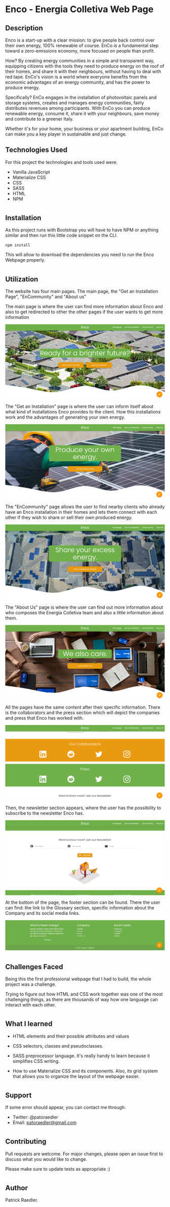 # Enco - Energia Colletiva Web Page

## Description

Enco is a start-up with a clear mission: to give people back control over their own energy, 100% renewable of course. EnCo is a fundamental step toward a zero-emissions economy, more focused on people than profit.

How? By creating energy communities in a simple and transparent way, equipping citizens with the tools they need to produce energy on the roof of their homes, and share it with their neighbours, without having to deal with red tape. EnCo's vision is a world where everyone benefits from the economic advantages of an energy community, and has the power to produce energy.

Specifically? EnCo engages in the installation of photovoltaic panels and storage systems, creates and manages energy communities, fairly distributes revenues among participants. With EnCo you can produce renewable energy, consume it, share it with your neighbours, save money and contribute to a greener Italy.

Whether it's for your home, your business or your apartment building, EnCo can make you a key player in sustainable and just change.

## Technologies Used

For this project the technologies and tools used were:

- Vanilla JavaScript
- Materialize CSS
- CSS
- SASS
- HTML
- NPM

#

## Installation

As this project runs with Bootstrap you will have to have NPM or anything similar and then run this little code snippet on the CLI.

```
npm install
```

This will allow to download the dependencies you need to run the Enco Webpage properly.

#

## Utilization

The website has four main pages. The main page, the "Get an Installation Page", "EnCommunity" and "About us"

The main page is where the user can find more information about Enco and also to get redirected to other the other pages if the user wants to get more information

<img  src="https://github.com/Readpato/enco-webpage/blob/main/images/readme-images/main-page-readme-image.PNG" align="center">

The "Get an Installation" page is where the user can inform itself about what kind of installations Enco provides to the client. How this installations work and the advantages of generating your own energy.

<img  src="https://github.com/Readpato/enco-webpage/blob/main/images/readme-images/get-installation-readme-image.PNG" align="center">

The "EnCommunity" page allows the user to find nearby clients who already have an Enco installation in their homes and lets them connect with each other if they wish to share or sell their own produced energy.

<img  src="https://github.com/Readpato/enco-webpage/blob/main/images/readme-images/community-readme-image.PNG" align="center">

The "About Us" page is where the user can find out more information about who composes the Energia Colletiva team and also a little information about them.

<img  src="https://github.com/Readpato/enco-webpage/blob/main/images/readme-images/team-readme-image.PNG" align="center">

All the pages have the same content after their specific information.
There is the collaborators and the press section which will depict the companies and press that Enco has worked with.

<img  src="https://github.com/Readpato/enco-webpage/blob/main/images/readme-images/collaborators-readme-image.PNG" align="center">

Then, the newsletter section appears, where the user has the possibility to subscribe to the newsletter Enco has.

<img  src="https://github.com/Readpato/enco-webpage/blob/main/images/readme-images/newsletter-readme-image.PNG" align="center">

At the bottom of the page, the footer section can be found. There the user can find: the link to the Glossary section, specific information about the Company and its social media links.

<img  src="https://github.com/Readpato/enco-webpage/blob/main/images/readme-images/footer-readme-image.PNG" align="center">

#

## Challenges Faced

Being this the first professional webpage that I had to build, the whole project was a challenge.

Trying to figure out how HTML and CSS work together was one of the most challenging things, as there are thousands of way how one language can interact with each other.

#

## What I learned

- HTML elements and their possible attributes and values

- CSS selectors, classes and pseudoclasses.

- SASS preprocessor language. It's really handy to learn because it simplifies CSS writing.

- How to use Materialize CSS and its components. Also, its grid system that allows you to organize the layout of the webpage easier.

#

## Support

If some error should appear, you can contact me through:

- Twitter: @patoraedler
- Email: patoraedler@gmail.com

#

## Contributing

Pull requests are welcome. For major changes, please open an issue first to discuss what you would like to change.

Please make sure to update tests as appropriate :)

#

## Author

Patrick Raedler.

#
